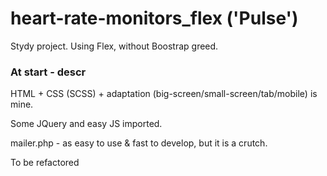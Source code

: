 # heart-rate-monitors_flex ('Pulse')
Stydy project. Using Flex, without Boostrap greed.

### At start - descr
HTML + CSS (SCSS) + adaptation (big-screen/small-screen/tab/mobile)  is mine.

Some JQuery and easy JS imported.

mailer.php - as easy to use & fast to develop, but it is a crutch.

To be refactored
